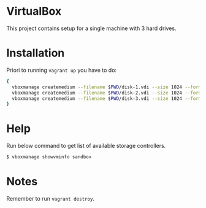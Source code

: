 # VirtualBox
This project contains setup for a single machine with 3 hard drives.

# Installation

Priori to running `vagrant up` you have to do:

```bash
{
  vboxmanage createmedium --filename $PWD/disk-1.vdi --size 1024 --format VDI
  vboxmanage createmedium --filename $PWD/disk-2.vdi --size 1024 --format VDI
  vboxmanage createmedium --filename $PWD/disk-3.vdi --size 1024 --format VDI
}
```

# Help
Run below command to get list of available storage controllers.
```bash
$ vboxmanage showvminfo sandbox
```

# Notes
Remember to run `vagrant destroy`.
